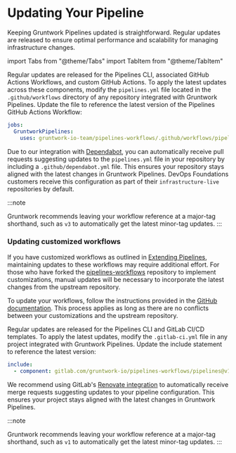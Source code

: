 # Updating Your Pipeline

Keeping Gruntwork Pipelines updated is straightforward. Regular updates are released to ensure optimal performance and scalability for managing infrastructure changes.

import Tabs from "@theme/Tabs"
import TabItem from "@theme/TabItem"

<Tabs>
<TabItem value="github" label="GitHub" default>

Regular updates are released for the Pipelines CLI, associated GitHub Actions Workflows, and custom GitHub Actions. To apply the latest updates across these components, modify the `pipelines.yml` file located in the `.github/workflows` directory of any repository integrated with Gruntwork Pipelines. Update the file to reference the latest version of the Pipelines GitHub Actions Workflow:

```yml
jobs:
  GruntworkPipelines:
    uses: gruntwork-io-team/pipelines-workflows/.github/workflows/pipelines-root.yml@v3.0.0
```

Due to our integration with [Dependabot](https://docs.github.com/en/code-security/getting-started/dependabot-quickstart-guide), you can automatically receive pull requests suggesting updates to the `pipelines.yml` file in your repository by including a `.github/dependabot.yml` file. This ensures your repository stays aligned with the latest changes in Gruntwork Pipelines. DevOps Foundations customers receive this configuration as part of their `infrastructure-live` repositories by default.

:::note

Gruntwork recommends leaving your workflow reference at a major-tag shorthand, such as `v3` to automatically get the latest minor-tag updates.
:::

### Updating customized workflows

If you have customized workflows as outlined in [Extending Pipelines](/2.0/docs/pipelines/guides/extending-pipelines.md), maintaining updates to these workflows may require additional effort. For those who have forked the [pipelines-workflows](https://github.com/gruntwork-io/pipelines-workflows) repository to implement customizations, manual updates will be necessary to incorporate the latest changes from the upstream repository.

To update your workflows, follow the instructions provided in the [GitHub documentation](https://docs.github.com/en/github/collaborating-with-issues-and-pull-requests/syncing-a-fork). This process applies as long as there are no conflicts between your customizations and the upstream repository.

</TabItem>
<TabItem value="gitlab" label="GitLab">

Regular updates are released for the Pipelines CLI and GitLab CI/CD templates. To apply the latest updates, modify the `.gitlab-ci.yml` file in any project integrated with Gruntwork Pipelines. Update the include statement to reference the latest version:

```yml
include:
  - component: gitlab.com/gruntwork-io/pipelines-workflows/pipelines@v1.0.0
```

We recommend using GitLab's [Renovate integration](https://docs.gitlab.com/ee/user/project/integrations/renovate.html) to automatically receive merge requests suggesting updates to your pipeline configuration. This ensures your project stays aligned with the latest changes in Gruntwork Pipelines.

:::note

Gruntwork recommends leaving your workflow reference at a major-tag shorthand, such as `v1` to automatically get the latest minor-tag updates.
:::

</TabItem>
</Tabs>
